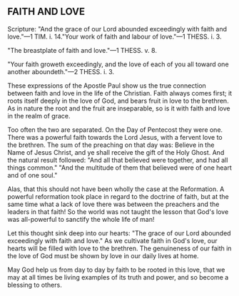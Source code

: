 ## FAITH AND LOVE ##

Scripture: "And the grace of our Lord abounded exceedingly with faith and love."—1 TIM. i. 14."Your work of faith and labour of love."—1 THESS. i. 3.



"The breastplate of faith and love."—1 THESS. v. 8.



"Your faith groweth exceedingly, and the love of each of you all toward one another aboundeth."—2 THESS. i. 3.



These expressions of the Apostle Paul show us the true connection between faith and love in the life of the Christian. Faith always comes first; it roots itself deeply in the love of God, and bears fruit in love to the brethren. As in nature the root and the fruit are inseparable, so is it with faith and love in the realm of grace.



Too often the two are separated. On the Day of Pentecost they were one. There was a powerful faith towards the Lord Jesus, with a fervent love to the brethren. The sum of the preaching on that day was: Believe in the Name of Jesus Christ, and ye shall receive the gift of the Holy Ghost. And the natural result followed: "And all that believed were together, and had all things common." "And the multitude of them that believed were of one heart and of one soul."



Alas, that this should not have been wholly the case at the Reformation. A powerful reformation took place in regard to the doctrine of faith, but at the same time what a lack of love there was between the preachers and the leaders in that faith! So the world was not taught the lesson that God's love was all-powerful to sanctify the whole life of man!



Let this thought sink deep into our hearts: "The grace of our Lord abounded exceedingly with faith and love." As we cultivate faith in God's love, our hearts will be filled with love to the brethren. The genuineness of our faith in the love of God must be shown by love in our daily lives at home.



May God help us from day to day by faith to be rooted in this love, that we may at all times be living examples of its truth and power, and so become a blessing to others.

